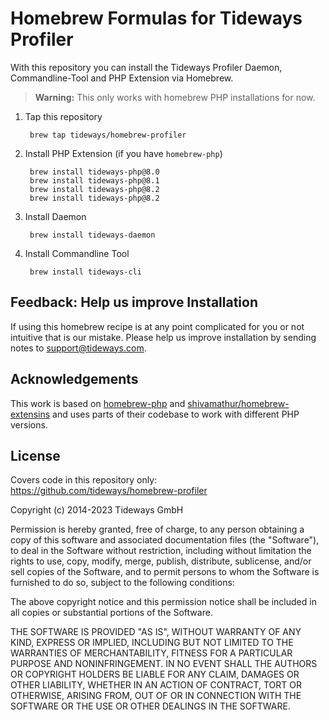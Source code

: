 # Homebrew Formulas for Tideways Profiler

With this repository you can install the Tideways Profiler Daemon, Commandline-Tool and PHP Extension via Homebrew.

> **Warning:** This only works with homebrew PHP installations for now.

1. Tap this repository

	    brew tap tideways/homebrew-profiler

2. Install PHP Extension (if you have `homebrew-php`)

	    brew install tideways-php@8.0
	    brew install tideways-php@8.1
	    brew install tideways-php@8.2
	    brew install tideways-php@8.2

4. Install Daemon

	    brew install tideways-daemon

5. Install Commandline Tool

	    brew install tideways-cli

## Feedback: Help us improve Installation

If using this homebrew recipe is at any point complicated for you or not
intuitive that is our mistake. Please help us improve installation by sending
notes to [support@tideways.com](mailto:support@tideways.com).

## Acknowledgements

This work is based on [homebrew-php](https://github.com/Homebrew/homebrew-php)
and [shivamathur/homebrew-extensins](https://github.com/shivammathur/homebrew-extensions)
and uses parts of their codebase to work with different PHP versions.

## License

Covers code in this repository only: https://github.com/tideways/homebrew-profiler

Copyright (c) 2014-2023 Tideways GmbH

Permission is hereby granted, free of charge, to any person obtaining a copy of
this software and associated documentation files (the "Software"), to deal in
the Software without restriction, including without limitation the rights to
use, copy, modify, merge, publish, distribute, sublicense, and/or sell copies
of the Software, and to permit persons to whom the Software is furnished to do
so, subject to the following conditions:

The above copyright notice and this permission notice shall be included in all
copies or substantial portions of the Software.

THE SOFTWARE IS PROVIDED "AS IS", WITHOUT WARRANTY OF ANY KIND, EXPRESS OR
IMPLIED, INCLUDING BUT NOT LIMITED TO THE WARRANTIES OF MERCHANTABILITY,
FITNESS FOR A PARTICULAR PURPOSE AND NONINFRINGEMENT. IN NO EVENT SHALL THE
AUTHORS OR COPYRIGHT HOLDERS BE LIABLE FOR ANY CLAIM, DAMAGES OR OTHER
LIABILITY, WHETHER IN AN ACTION OF CONTRACT, TORT OR OTHERWISE, ARISING FROM,
OUT OF OR IN CONNECTION WITH THE SOFTWARE OR THE USE OR OTHER DEALINGS IN THE
SOFTWARE.
